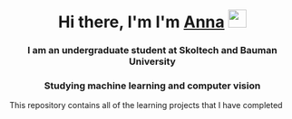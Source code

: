 <h1 align="center">Hi there, I'm I'm <a href="https://vk.com/anilian00" target="_blank">Anna</a> 
<img src="https://github.com/blackcater/blackcater/raw/main/images/Hi.gif" height="32"/></h1>
<h3 align="center">I am an undergraduate student at Skoltech and Bauman University</h3>
<h3 align="center"> Studying machine learning and computer vision</h3>
<align="center">This repository contains all of the learning projects that I have completed</
